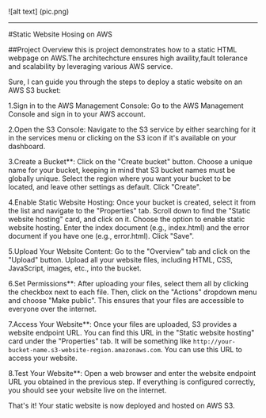 ![alt text] (pic.png)


---

#Static Website Hosing on AWS

##Project Overview
this is project demonstrates how to a static HTML webpage on AWS.The architechcture ensures high availity,fault tolerance and scalability by leveraging various AWS service.

Sure, I can guide you through the steps to deploy a static website on an AWS S3 bucket:

1.Sign in to the AWS Management Console: Go to the AWS Management Console and sign in to your AWS account.

2.Open the S3 Console: Navigate to the S3 service by either searching for it in the services menu or clicking on the S3 icon if it's available on your dashboard.

3.Create a Bucket**: Click on the "Create bucket" button. Choose a unique name for your bucket, keeping in mind that S3 bucket names must be globally unique. Select the region where you want your bucket to be located, and leave other settings as default. Click "Create".

4.Enable Static Website Hosting: Once your bucket is created, select it from the list and navigate to the "Properties" tab. Scroll down to find the "Static website hosting" card, and click on it. Choose the option to enable static website hosting. Enter the index document (e.g., index.html) and the error document if you have one (e.g., error.html). Click "Save".

5.Upload Your Website Content: Go to the "Overview" tab and click on the "Upload" button. Upload all your website files, including HTML, CSS, JavaScript, images, etc., into the bucket.

6.Set Permissions**: After uploading your files, select them all by clicking the checkbox next to each file. Then, click on the "Actions" dropdown menu and choose "Make public". This ensures that your files are accessible to everyone over the internet.

7.Access Your Website**: Once your files are uploaded, S3 provides a website endpoint URL. You can find this URL in the "Static website hosting" card under the "Properties" tab. It will be something like `http://your-bucket-name.s3-website-region.amazonaws.com`. You can use this URL to access your website.

8.Test Your Website**: Open a web browser and enter the website endpoint URL you obtained in the previous step. If everything is configured correctly, you should see your website live on the internet.

That's it! Your static website is now deployed and hosted on AWS S3.
